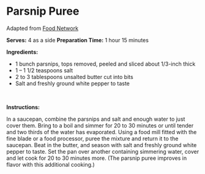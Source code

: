 Parsnip Puree
=============

Adapted from [Food Network](http://foodnetwork.com)

**Serves:** 4 as a side
 **Preparation Time:** 1 hour 15 minutes

**Ingredients:**

-   1 bunch parsnips, tops removed, peeled and sliced about 1/3-inch thick
-   1 – 1 1/2 teaspoons salt
-   2 to 3 tablespoons unsalted butter cut into bits
-   Salt and freshly ground white pepper to taste

 

**Instructions:**

In a saucepan, combine the parsnips and salt and enough water to just cover them. Bring to a boil and simmer for 20 to 30 minutes or until tender and two thirds of the water has evaporated. Using a food mill fitted with the fine blade or a food processor, puree the mixture and return it to the saucepan. Beat in the butter, and season with salt and freshly ground white pepper to taste. Set the pan over another containing simmering water, cover and let cook for 20 to 30 minutes more. (The parsnip puree improves in flavor with this additional cooking.)
